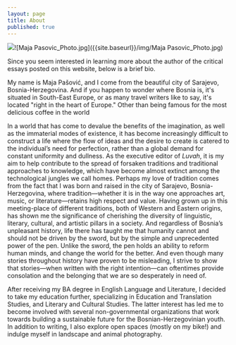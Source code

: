 ```yaml
---
layout: page
title: About
published: true
---
```



![]({{site.baseurl}}/img/Maja%20Pasovic_Photo.jpg)![Maja Pasovic_Photo.jpg]({{site.baseurl}}/img/Maja Pasovic_Photo.jpg)

<span class="versal s9">S</span>ince you seem interested in learning more about the author of the critical essays posted on this website, below is a brief bio.  

My name is Maja Pašović, and I come from the beautiful city of Sarajevo, Bosnia-Herzegovina.
And if you happen to wonder where Bosnia is, it's situated in South-East Europe, or as many travel writers like to say, it's located "right in the heart of Europe." Other than being famous for the most delicious coffee in the world   

In a world that has come to devalue the benefits of the imagination, as well as the immaterial modes of
existence, it has become increasingly difficult to construct a life where the flow of ideas and the desire to create is catered to the individual’s need for perfection, rather than a global demand for constant uniformity and dullness. As the executive editor of *Luvah*, it is my aim to help contribute to the spread of forsaken traditions and traditional approaches to knowledge, which have become almost extinct among the technological jungles we call homes. Perhaps my love of
tradition comes from the fact that I was born and raised in the city of
Sarajevo, Bosnia-Herzegovina, where tradition—whether it is in the way
one approaches art, music, or literature—retains high respect and value.
Having grown up in this meeting-place of different traditions, both of
Western and Eastern origins, has shown me the significance of cherishing
the diversity of linguistic, literary, cultural, and artistic pillars in
a society. And regardless of Bosnia’s unpleasant history, life there
has taught me that humanity cannot and should not be driven by the
sword, but by the simple and unprecedented power of the pen. Unlike the
sword, the pen holds an ability to reform human minds, and change the
world for the better. And even though many stories throughout history
have proven to be misleading, I strive to show that stories—when written
with the right intention—can oftentimes provide consolation and the
belonging that we are so desperately in need of.

After receiving my BA degree in English Language and Literature, I decided to take my
education further, specializing in Education and Translation Studies,
and Literary and Cultural Studies. The latter interest has led me to become involved with several
non-governmental organizations that work towards building a sustainable
future for the Bosnian-Herzegovinian youth. In addition to writing, I also
explore open spaces (mostly on my bike!) and indulge myself in landscape and 
animal photography.
